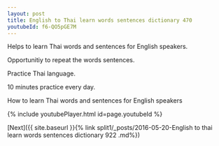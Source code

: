 ```yaml
---
layout: post
title: English to Thai learn words sentences dictionary 470 
youtubeId: f6-QO5pGE7M
---
```

 
 
Helps to learn Thai words and sentences for English speakers.

Opportunitiy to repeat the words sentences. 

Practice Thai language. 
 
10 minutes practice every day. 
 
How to learn Thai words and sentences for English speakers 
 
{% include youtubePlayer.html id=page.youtubeId %}
 
 
[Next]({{ site.baseurl }}{% link  split1/_posts/2016-05-20-English to thai learn words sentences dictionary 922 .md%})
 
